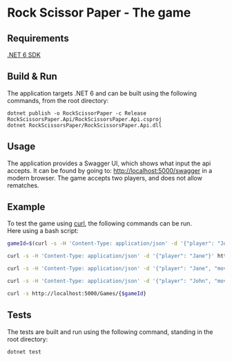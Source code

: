 # Rock Scissor Paper - The game
## Requirements
[.NET 6 SDK](https://dotnet.microsoft.com/en-us/download/dotnet/6.0)
## Build & Run
The application targets .NET 6 and can be built using the following commands, from the root directory:
```
dotnet publish -o RockScissorPaper -c Release RockScissorsPaper.Api/RockScissorsPaper.Api.csproj
dotnet RockScissorsPaper/RockScissorsPaper.Api.dll
```
## Usage
The application provides a Swagger UI, which shows what input the api accepts. It can be found by going to: [http://localhost:5000/swagger](http://localhost:5000/swagger) in a modern browser.
The game accepts two players, and does not allow rematches.
## Example
To test the game using [curl](https://curl.se/download.html), the following commands can be run.\
Here using a bash script:
```bash
gameId=$(curl -s -H 'Content-Type: application/json' -d '{"player": "John"}' http://localhost:5000/Games)

curl -s -H 'Content-Type: application/json' -d '{"player": "Jane"}' http://localhost:5000/Games/{$gameId}/Join

curl -s -H 'Content-Type: application/json' -d '{"player": "Jane", "move" : "Rock"}' http://localhost:5000/Games/{$gameId}/Move

curl -s -H 'Content-Type: application/json' -d '{"player": "John", "move" : "Scissors"}' http://localhost:5000/Games/{$gameId}/Move

curl -s http://localhost:5000/Games/{$gameId}
```
## Tests
The tests are built and run using the following command, standing in the root directory:
```
dotnet test
```
